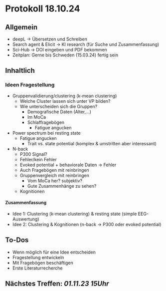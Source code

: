 # Protokoll 18.10.24
## Allgemein
- deepL -> Übersetzen und Schreiben
- Search agent & Elicit -> KI research (für Suche und Zusammenfassung)
- Sci-Hub -> DOI eingeben und PDF bekommen
- Zeitplan: Gerne bis Schweden (15.03.24) fertig sein
## Inhaltlich
### Ideen Fragestellung
- Gruppenvalidierung/clustering (k-mean clustering)
  - Welche Cluster lassen sich unter VP bilden?
  - Wie unterscheiden sich die Gruppen?
    - Demografische Daten (Alter,...)
    - Im MoCa
    - Schlaffragebögen
      - Fatigue angucken
- Power spectrum bei resting state
  - Fatigue angucken
    - Trait vs. state potential (komplex & umstritten aber interessant)
- N-back
  - P300 Signal?
  - Fehler/kein Fehler
  - Evoked potential + behaviorale Daten -> Fehler
  - Auch Fragebögen mit reinbringen
  - Gruppenvergleich mit reinbringen
    - Vom MoCa her? subjektiv?
    - Gute Zusammenhänge zu sehen?
  - Kognitionen
#### Zusammenfassung
- Idee 1: Clustering (k-mean clustering) & resting state (simple EEG-Auswertung)
- Idee 2: Clustering & Kognitionen (n-back -> P300 oder evoked potential)
## To-Dos
- Wenn möglich für eine Idee entscheiden
- Fragestellung entwickeln
- Mit Fragebögen beschäftigen
- Erste Literaturrecherche
## Nächstes Treffen: *01.11.23 15Uhr*

